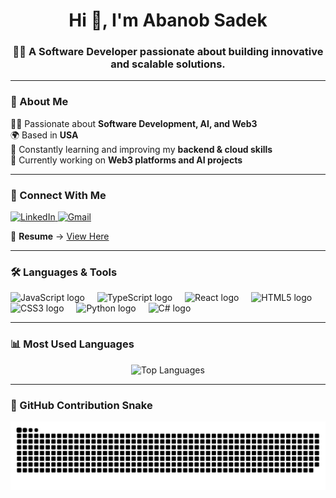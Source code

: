<h1 align="center">Hi 👋, I'm Abanob Sadek</h1>
<h3 align="center">👨‍💻 A Software Developer passionate about building innovative and scalable solutions.</h3>

---

### **🚀 About Me**
👨‍💻 Passionate about **Software Development, AI, and Web3**  
🌍 Based in **USA**  
📖 Constantly learning and improving my **backend & cloud skills**  
🔭 Currently working on **Web3 platforms and AI projects**  

---

### **🔗 Connect With Me**
<p align="left">
<a href="https://www.linkedin.com/in/abanob-sadek-909640235/" target="_blank">
  <img src="https://img.shields.io/badge/LinkedIn-%230077B5.svg?style=for-the-badge&logo=linkedin&logoColor=white" alt="LinkedIn" />
</a>
<a href="mailto:abanobsadek2@gmail.com">
  <img src="https://img.shields.io/badge/Gmail-D14836?style=for-the-badge&logo=gmail&logoColor=white" alt="Gmail" />
</a>
</p>

📄 **Resume** → [View Here](https://orange-ansley-4.tiiny.site)

---

### **🛠️ Languages & Tools**
<div align="left">
  <img src="https://cdn.jsdelivr.net/gh/devicons/devicon/icons/javascript/javascript-original.svg" height="30" alt="JavaScript logo" />
  <img width="12" />
  <img src="https://cdn.jsdelivr.net/gh/devicons/devicon/icons/typescript/typescript-original.svg" height="30" alt="TypeScript logo" />
  <img width="12" />
  <img src="https://cdn.jsdelivr.net/gh/devicons/devicon/icons/react/react-original.svg" height="30" alt="React logo" />
  <img width="12" />
  <img src="https://cdn.jsdelivr.net/gh/devicons/devicon/icons/html5/html5-original.svg" height="30" alt="HTML5 logo" />
  <img width="12" />
  <img src="https://cdn.jsdelivr.net/gh/devicons/devicon/icons/css3/css3-original.svg" height="30" alt="CSS3 logo" />
  <img width="12" />
  <img src="https://cdn.jsdelivr.net/gh/devicons/devicon/icons/python/python-original.svg" height="30" alt="Python logo" />
  <img width="12" />
  <img src="https://cdn.jsdelivr.net/gh/devicons/devicon/icons/csharp/csharp-original.svg" height="30" alt="C# logo" />
</div>

---

### **📊 Most Used Languages**
<p align="center">
  <img src="https://github-readme-stats.vercel.app/api/top-langs/?username=abanob219&langs_count=6&layout=compact&theme=dark&hide_border=true" alt="Top Languages" />
</p>

---

### **🐍 GitHub Contribution Snake**
![Snake animation](https://github.com/abanob219/abanob219/blob/main/dist/github-contribution-grid-snake.svg)


